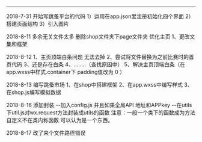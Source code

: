 ********************************************************************
2018-7-31 
开始写跳蚤平台的代码
1）运用在app.json里注册初始化四个界面
2）搭建页面结构
3）引入图片

2018-8-11
多余无关文件太多
删除shop文件夹下page文件夹
优化主页
    1、更改文集和框架

2018-8-12
1、主页顶端白条问题  无法去掉
2、尝试将文件替换为之前比赛时的首页代码
3、还是存在白条
4、........（查找原因中）
5、解决主页顶端白条（在app.wxss中样式.container下 padding值改为 0 ）


2018-8-13
编写跳蚤市场
1、在shop中搭建框架
2、在app.wxss中编写样式
3、在shop.js编写模拟数据

2018-8-16 添加封装 --加入config.js 并且如果全局API 地址和APPkey --在utils下util.js对wx.request方法封装成utils的函数
注意：一般一个类下的函数成为方法 自定义不在类内称函数 可以认为是一个东西。

2018-8-17
改了来个文件路径错误

